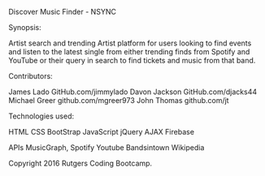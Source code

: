 Discover Music Finder -  NSYNC

Synopsis:
 
 Artist search and trending Artist platform for users looking to find events and listen to the latest single from either trending finds from Spotify and YouTube or their query in search to find tickets and music from that band.



Contributors:

James Lado GitHub.com/jimmylado
Davon Jackson GitHub.com/djacks44
Michael Greer github.com/mgreer973
John Thomas github.com/jt


Technologies used:

HTML
CSS
BootStrap
JavaScript
jQuery
AJAX
Firebase


APIs
MusicGraph,
Spotify
Youtube 
Bandsintown
Wikipedia






Copyright 2016 Rutgers Coding Bootcamp.